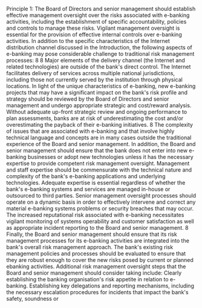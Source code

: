 Principle 1: The Board of Directors and senior management should establish effective
management oversight over the risks associated with e-banking activities, including
the establishment of specific accountability, policies and controls to manage these
risks.
Vigilant management oversight is essential for the provision of effective internal controls over
e-banking activities. In addition to the specific characteristics of the Internet distribution
channel discussed in the Introduction, the following aspects of e-banking may pose
considerable challenge to traditional risk management processes:
8
8
Major elements of the delivery channel (the Internet and related technologies) are
outside of the bank's direct control.
The Internet facilitates delivery of services across multiple national jurisdictions,
including those not currently served by the institution through physical locations.
In light of the unique characteristics of e-banking, new e-banking projects that may have a
significant impact on the bank's risk profile and strategy should be reviewed by the Board of
Directors and senior management and undergo appropriate strategic and cost/reward
analysis. Without adequate up-front strategic review and ongoing performance to plan
assessments, banks are at risk of underestimating the cost and/or overestimating the
payback of their e-banking initiatives.
8
The complexity of issues that are associated with e-banking and that involve highly
technical language and concepts are in many cases outside the traditional
experience of the Board and senior management.
In addition, the Board and senior management should ensure that the bank does not enter
into new e-banking businesses or adopt new technologies unless it has the necessary
expertise to provide competent risk management oversight. Management and staff expertise
should be commensurate with the technical nature and complexity of the bank's e-banking
applications and underlying technologies. Adequate expertise is essential regardless of
whether the bank's e-banking systems and services are managed in-house or outsourced to
third parties. Senior management oversight processes should operate on a dynamic basis in
order to effectively intervene and correct any material e-banking systems problems or
security breaches that may occur. The increased reputational risk associated with e-banking
necessitates vigilant monitoring of systems operability and customer satisfaction as well as
appropriate incident reporting to the Board and senior management.
8
Finally, the Board and senior management should ensure that its risk management
processes for its e-banking activities are integrated into the bank's overall risk management
approach. The bank's existing risk management policies and processes should be evaluated
to ensure that they are robust enough to cover the new risks posed by current or planned ebanking activities. Additional risk management oversight steps that the Board and senior
management should consider taking include:
Clearly establishing the banking organisation's risk appetite in relation to e-banking.
Establishing key delegations and reporting mechanisms, including the necessary
escalation procedures for incidents that impact the bank's safety, soundness or
